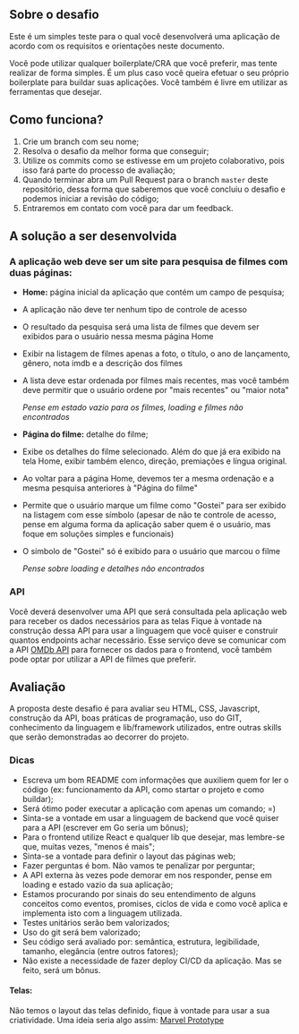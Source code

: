 ## Sobre o desafio

Este é um simples teste para o qual você desenvolverá uma aplicação de acordo com os requisitos e orientações neste documento.

Você pode utilizar qualquer boilerplate/CRA que você preferir, mas tente realizar de forma simples. É um plus caso você queira efetuar o seu próprio boilerplate para buildar suas aplicações. Você também é livre em utilizar as ferramentas que desejar.

## Como funciona?

1.  Crie um branch com seu nome;
2.  Resolva o desafio da melhor forma que conseguir;
3.  Utilize os commits como se estivesse em um projeto colaborativo, pois isso fará parte do processo de avaliação;
4.  Quando terminar abra um Pull Request para o branch `master` deste repositório, dessa forma que saberemos que você concluiu o desafio e podemos iniciar a revisão do código;
5.  Entraremos em contato com você para dar um feedback.

## A solução a ser desenvolvida

### A aplicação web deve ser um site para pesquisa de filmes com duas páginas:

* **Home:** página inicial da aplicação que contém um campo de pesquisa;
- A aplicação não deve ter nenhum tipo de controle de acesso
- O resultado da pesquisa será uma lista de filmes que devem ser exibidos para o usuário nessa mesma página Home
- Exibir na listagem de filmes apenas a foto, o título, o ano de lançamento, gênero, nota imdb e a descrição dos filmes
- A lista deve estar ordenada por filmes mais recentes, mas você também deve permitir que o usuário ordene por "mais recentes" ou "maior nota"

  _Pense em estado vazio para os filmes, loading e filmes não encontrados_

* **Página do filme:** detalhe do filme;
- Exibe os detalhes do filme selecionado. Além do que já era exibido na tela Home, exibir também elenco, direção, premiações e língua original.
- Ao voltar para a página Home, devemos ter a mesma ordenação e a mesma pesquisa anteriores à "Página do filme"
- Permite que o usuário marque um filme como "Gostei" para ser exibido na listagem com esse símbolo (apesar de não te controle de acesso, pense em alguma forma da aplicação saber quem é o usuário, mas foque em soluções simples e funcionais)
- O símbolo de "Gostei" só é exibido para o usuário que marcou o filme

  _Pense sobre loading e detalhes não encontrados_
  
### API
Você deverá desenvolver uma API que será consultada pela aplicação web para receber os dados necessários para as telas
Fique à vontade na construção dessa API para usar a linguagem que você quiser e construir quantos endpoints achar necessário.
Esse serviço deve se comunicar com a API [OMDb API](http://www.omdbapi.com/) para fornecer os dados para o frontend, você também pode optar por utilizar a API de filmes que preferir.

## Avaliação
A proposta deste desafio é para avaliar seu HTML, CSS, Javascript, construção da API, boas práticas de programação, uso do GIT, conhecimento da linguagem e lib/framework utilizados, entre outras skills que serão demonstradas ao decorrer do projeto.

### Dicas

* Escreva um bom README com informações que auxiliem quem for ler o código (ex: funcionamento da API, como startar o projeto e como buildar);
* Será ótimo poder executar a aplicação com apenas um comando; =)
* Sinta-se a vontade em usar a linguagem de backend que você quiser para a API (escrever em Go seria um bônus);
* Para o frontend utilize React e qualquer lib que desejar, mas lembre-se que, muitas vezes, "menos é mais";
* Sinta-se a vontade para definir o layout das páginas web;
* Fazer perguntas é bom. Não vamos te penalizar por perguntar;
* A API externa às vezes pode demorar em nos responder, pense em loading e estado vazio da sua aplicação;
* Estamos procurando por sinais do seu entendimento de alguns conceitos como eventos, promises, ciclos de vida e como você aplica e implementa isto com a linguagem utilizada. 
* Testes unitários serão bem valorizados;
* Uso do git será bem valorizado;
* Seu código será avaliado por: semântica, estrutura, legibilidade, tamanho, elegância (entre outros fatores);
* Não existe a necessidade de fazer deploy CI/CD da aplicação. Mas se feito, será um bônus.

#### Telas:

Não temos o layout das telas definido, fique à vontade para usar a sua criatividade.
Uma ideia seria algo assim: [Marvel Prototype](https://marvelapp.com/3cj0i64/screen/52947277)  
